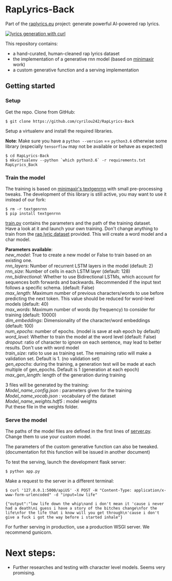 # RapLyrics-Back
Part of the [raplyrics.eu](https://www.raplyrics.eu/?utm_source=github.com&utm_medium=github-readme&utm_campaign=github-back) project: generate powerful AI-powered rap lyrics. 

<p align="center"> 
<a href="https://raplyrics.eu">

![lyrics generation with curl](/doc/curl.gif)
</a>
</p>

This repository contains: 
- a hand-curated, human-cleaned rap lyrics dataset 
- the implementation of a generative rnn model (based on [minimaxir](https://github.com/minimaxir/textgenrnn) work)  
- a custom generative function and a serving implementation   

## Getting started  
### Setup
Get the repo. Clone from GitHub:  
    
    $ git clone https://github.com/cyrilou242/RapLyrics-Back  
    
Setup a virtualenv and install the required libraries.

**Note**: Make sure you have a `python --version` == `python3.6` otherwise some library (especially `tensorflow` may not 
be available or behave as expected)
    
    $ cd RapLyrics-Back  
    $ mkvirtualenv --python `which python3.6` -r requirements.txt RapLyrics_Back  
    
###  Train the model
The training is based on [minimaxir's textgenrnn](https://github.com/minimaxir/textgenrnn) with small pre-processing tweaks.
The development of this library is still active, you may want to use it instead of our fork:
    
    $ rm -r textgenrnn  
    $ pip install textgenrnn    
    
[train.py](train.py) contains the parameters and the path of the training dataset.  
Have a look at it and launch your own training.
Don't change anything to train from the [rap lyric dataset](datasets/rapus_generalist_augmented.txt) provided. This will create a word model and a char model.  

**Parameters available**:   
*new_model*: True to create a new model or False to train based on an existing one.  
*rnn_layers*: Number of recurrent LSTM layers in the model (default: 2)  
*rnn_size*: Number of cells in each LSTM layer (default: 128)  
*rnn_bidirectional*: Whether to use Bidirectional LSTMs, which account for sequences both forwards and backwards. Recommended if the input text follows a specific schema. (default: False)  
*max_length*: Maximum number of previous characters/words to use before predicting the next token. This value should be reduced for word-level models (default: 40)  
*max_words*: Maximum number of words (by frequency) to consider for training (default: 10000)  
*dim_embeddings*: Dimensionality of the character/word embeddings (default: 100)  
*num_epochs*: number of epochs. (model is save at eah epoch by default)  
*word_level*: Whether to train the model at the word level (default: False)  
*dropout*: ratio of character to ignore on each sentence, may lead to better results. Don't use with word model  
*train_size*: ratio to use as training set. The remaining ratio will make a validation set. Default is 1. (no validation set)  
*gen_epochs*: during the training, a generation test will be made at each multiple of gen_epochs. Default is 1 (generation at each epoch)  
*max_gen_length*: length of the generation during training  

3 files will be generated by the training:  
*Model_name_config.json* : parameters given for the training  
*Model_name_vocab.json*  : vocabulary of the dataset  
*Model_name_weights.hdf5* : model weights   
Put these file in the weights folder.  

### Serve the model
The paths of the model files are defined in the first lines of [server.py](server.py).  
Change them to use your custom model.

The parameters of the custom generative function can also be tweaked.  
(documentation fot this function will be issued in another document)

To test the serving, launch the development flask server:
 
    $ python app.py
    
Make a request to the server in a different terminal:
  
    $ curl '127.0.0.1:5000/apiUS' -X POST -H "Content-Type: application/x-www-form-urlencoded" -d "input=low life"  
  
    {"output":"low life down the whip\nand i don't mean it 'cause i never had a death\ni guess i have a story of the bitches change\nfor the life\nfor the life that i know will you get through\n'cause i don't give a fuck i got the way before i started inhale"}
For further serving in production, use a production WSGI server. We recommend gunicorn.    


# Next steps:
- Further researches and testing with character level  models. Seems very promising.
